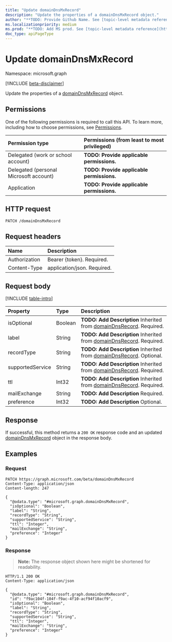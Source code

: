 ```yaml
---
title: "Update domainDnsMxRecord"
description: "Update the properties of a domainDnsMxRecord object."
author: "**TODO: Provide Github Name. See [topic-level metadata reference](https://msgo.azurewebsites.net/add/document/guidelines/metadata.html#topic-level-metadata)**"
ms.localizationpriority: medium
ms.prod: "**TODO: Add MS prod. See [topic-level metadata reference](https://msgo.azurewebsites.net/add/document/guidelines/metadata.html#topic-level-metadata)**"
doc_type: apiPageType
---
```


# Update domainDnsMxRecord
Namespace: microsoft.graph

[!INCLUDE [beta-disclaimer](../../includes/beta-disclaimer.md)]

Update the properties of a [domainDnsMxRecord](../resources/domaindnsmxrecord.md) object.

## Permissions
One of the following permissions is required to call this API. To learn more, including how to choose permissions, see [Permissions](/graph/permissions-reference).

|Permission type|Permissions (from least to most privileged)|
|:---|:---|
|Delegated (work or school account)|**TODO: Provide applicable permissions.**|
|Delegated (personal Microsoft account)|**TODO: Provide applicable permissions.**|
|Application|**TODO: Provide applicable permissions.**|

## HTTP request

<!-- {
  "blockType": "ignored"
}
-->
``` http
PATCH /domainDnsMxRecord
```

## Request headers
|Name|Description|
|:---|:---|
|Authorization|Bearer {token}. Required.|
|Content-Type|application/json. Required.|

## Request body
[!INCLUDE [table-intro](../../includes/update-property-table-intro.md)]


|Property|Type|Description|
|:---|:---|:---|
|isOptional|Boolean|**TODO: Add Description** Inherited from [domainDnsRecord](../resources/domaindnsrecord.md). Required.|
|label|String|**TODO: Add Description** Inherited from [domainDnsRecord](../resources/domaindnsrecord.md). Required.|
|recordType|String|**TODO: Add Description** Inherited from [domainDnsRecord](../resources/domaindnsrecord.md). Optional.|
|supportedService|String|**TODO: Add Description** Inherited from [domainDnsRecord](../resources/domaindnsrecord.md). Required.|
|ttl|Int32|**TODO: Add Description** Inherited from [domainDnsRecord](../resources/domaindnsrecord.md). Required.|
|mailExchange|String|**TODO: Add Description** Required.|
|preference|Int32|**TODO: Add Description** Optional.|



## Response

If successful, this method returns a `200 OK` response code and an updated [domainDnsMxRecord](../resources/domaindnsmxrecord.md) object in the response body.

## Examples

### Request
<!-- {
  "blockType": "request",
  "name": "update_domaindnsmxrecord"
}
-->
``` http
PATCH https://graph.microsoft.com/beta/domainDnsMxRecord
Content-Type: application/json
Content-length: 247

{
  "@odata.type": "#microsoft.graph.domainDnsMxRecord",
  "isOptional": "Boolean",
  "label": "String",
  "recordType": "String",
  "supportedService": "String",
  "ttl": "Integer",
  "mailExchange": "String",
  "preference": "Integer"
}
```


### Response
>**Note:** The response object shown here might be shortened for readability.
<!-- {
  "blockType": "response",
  "truncated": true
}
-->
``` http
HTTP/1.1 200 OK
Content-Type: application/json

{
  "@odata.type": "#microsoft.graph.domainDnsMxRecord",
  "id": "f9ac104f-104f-f9ac-4f10-acf94f10acf9",
  "isOptional": "Boolean",
  "label": "String",
  "recordType": "String",
  "supportedService": "String",
  "ttl": "Integer",
  "mailExchange": "String",
  "preference": "Integer"
}
```

